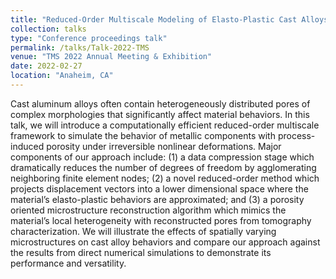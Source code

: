 ```yaml
---
title: "Reduced-Order Multiscale Modeling of Elasto-Plastic Cast Alloys with Process-Induced Porosity"
collection: talks
type: "Conference proceedings talk"
permalink: /talks/Talk-2022-TMS
venue: "TMS 2022 Annual Meeting & Exhibition"
date: 2022-02-27
location: "Anaheim, CA"
---
```


Cast aluminum alloys often contain heterogeneously distributed pores of complex morphologies that significantly affect material behaviors. In this talk, we will introduce a computationally efficient reduced-order multiscale framework to simulate the behavior of metallic components with process-induced porosity under irreversible nonlinear deformations. Major components of our approach include: (1) a data compression stage which dramatically reduces the number of degrees of freedom by agglomerating neighboring finite element nodes; (2) a novel reduced-order method which projects displacement vectors into a lower dimensional space where the material’s elasto-plastic behaviors are approximated; and (3) a porosity oriented microstructure reconstruction algorithm which mimics the material’s local heterogeneity with reconstructed pores from tomography characterization. We will illustrate the effects of spatially varying microstructures on cast alloy behaviors and compare our approach against the results from direct numerical simulations to demonstrate its performance and versatility.  